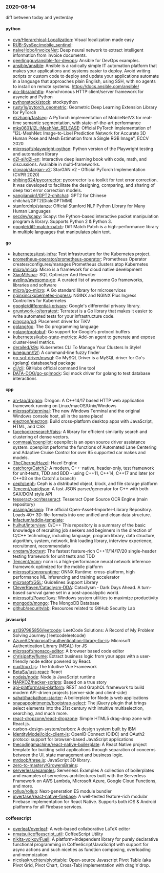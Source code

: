 ### 2020-08-14
diff between today and yesterday

#### python
* [cvg/Hierarchical-Localization](https://github.com/cvg/Hierarchical-Localization): Visual localization made easy
* [RUB-SysSec/mobile_sentinel](https://github.com/RUB-SysSec/mobile_sentinel): 
* [naiveHobo/InvoiceNet](https://github.com/naiveHobo/InvoiceNet): Deep neural network to extract intelligent information from invoice documents.
* [geerlingguy/ansible-for-devops](https://github.com/geerlingguy/ansible-for-devops): Ansible for DevOps examples.
* [ansible/ansible](https://github.com/ansible/ansible): Ansible is a radically simple IT automation platform that makes your applications and systems easier to deploy. Avoid writing scripts or custom code to deploy and update your applications  automate in a language that approaches plain English, using SSH, with no agents to install on remote systems. https://docs.ansible.com/ansible/
* [aio-libs/aiohttp](https://github.com/aio-libs/aiohttp): Asynchronous HTTP client/server framework for asyncio and Python
* [pythonstock/stock](https://github.com/pythonstock/stock): stockpython
* [rusty1s/pytorch_geometric](https://github.com/rusty1s/pytorch_geometric): Geometric Deep Learning Extension Library for PyTorch
* [ekzhang/fastseg](https://github.com/ekzhang/fastseg):  A PyTorch implementation of MobileNetV3 for real-time semantic segmentation, with state-of-the-art performance
* [mks0601/I2L-MeshNet_RELEASE](https://github.com/mks0601/I2L-MeshNet_RELEASE): Official PyTorch implementation of "I2L-MeshNet: Image-to-Lixel Prediction Network for Accurate 3D Human Pose and Mesh Estimation from a Single RGB Image", ECCV 2020
* [microsoft/playwright-python](https://github.com/microsoft/playwright-python): Python version of the Playwright testing and automation library
* [d2l-ai/d2l-en](https://github.com/d2l-ai/d2l-en): Interactive deep learning book with code, math, and discussions. Available in multi-frameworks.
* [clovaai/stargan-v2](https://github.com/clovaai/stargan-v2): StarGAN v2 - Official PyTorch Implementation (CVPR 2020)
* [shibing624/pycorrector](https://github.com/shibing624/pycorrector): pycorrector is a toolkit for text error correction. It was developed to facilitate the designing, comparing, and sharing of deep text error correction models.
* [yangjianxin1/GPT2-chitchat](https://github.com/yangjianxin1/GPT2-chitchat): GPT2 for Chinese chitchat/GPT2(DialoGPTMMI)
* [stanfordnlp/stanza](https://github.com/stanfordnlp/stanza): Official Stanford NLP Python Library for Many Human Languages
* [secdev/scapy](https://github.com/secdev/scapy): Scapy: the Python-based interactive packet manipulation program & library. Supports Python 2 & Python 3.
* [google/diff-match-patch](https://github.com/google/diff-match-patch): Diff Match Patch is a high-performance library in multiple languages that manipulates plain text.

#### go
* [kubernetes/test-infra](https://github.com/kubernetes/test-infra): Test infrastructure for the Kubernetes project.
* [prometheus-operator/prometheus-operator](https://github.com/prometheus-operator/prometheus-operator): Prometheus Operator creates/configures/manages Prometheus clusters atop Kubernetes
* [micro/micro](https://github.com/micro/micro): Micro is a framework for cloud native development
* [XiaoMi/soar](https://github.com/XiaoMi/soar): SQL Optimizer And Rewriter
* [avelino/awesome-go](https://github.com/avelino/awesome-go): A curated list of awesome Go frameworks, libraries and software
* [micro/go-micro](https://github.com/micro/go-micro): A Go standard library for microservices
* [nginxinc/kubernetes-ingress](https://github.com/nginxinc/kubernetes-ingress): NGINX and NGINX Plus Ingress Controllers for Kubernetes
* [google/differential-privacy](https://github.com/google/differential-privacy): Google's differential privacy library.
* [gruntwork-io/terratest](https://github.com/gruntwork-io/terratest): Terratest is a Go library that makes it easier to write automated tests for your infrastructure code.
* [pingcap/pd](https://github.com/pingcap/pd): Placement driver for TiKV
* [golang/go](https://github.com/golang/go): The Go programming language
* [golang/protobuf](https://github.com/golang/protobuf): Go support for Google's protocol buffers
* [kubernetes/kube-state-metrics](https://github.com/kubernetes/kube-state-metrics): Add-on agent to generate and expose cluster-level metrics.
* [derailed/k9s](https://github.com/derailed/k9s):  Kubernetes CLI To Manage Your Clusters In Style!
* [junegunn/fzf](https://github.com/junegunn/fzf):  A command-line fuzzy finder
* [go-sql-driver/mysql](https://github.com/go-sql-driver/mysql): Go MySQL Driver is a MySQL driver for Go's (golang) database/sql package
* [cli/cli](https://github.com/cli/cli): GitHubs official command line tool
* [DATA-DOG/go-sqlmock](https://github.com/DATA-DOG/go-sqlmock): Sql mock driver for golang to test database interactions

#### cpp
* [an-tao/drogon](https://github.com/an-tao/drogon): Drogon: A C++14/17 based HTTP web application framework running on Linux/macOS/Unix/Windows
* [microsoft/terminal](https://github.com/microsoft/terminal): The new Windows Terminal and the original Windows console host, all in the same place!
* [electron/electron](https://github.com/electron/electron): Build cross-platform desktop apps with JavaScript, HTML, and CSS
* [facebookresearch/faiss](https://github.com/facebookresearch/faiss): A library for efficient similarity search and clustering of dense vectors.
* [commaai/openpilot](https://github.com/commaai/openpilot): openpilot is an open source driver assistance system. openpilot performs the functions of Automated Lane Centering and Adaptive Cruise Control for over 85 supported car makes and models.
* [TheCherno/Hazel](https://github.com/TheCherno/Hazel): Hazel Engine
* [catchorg/Catch2](https://github.com/catchorg/Catch2): A modern, C++-native, header-only, test framework for unit-tests, TDD and BDD - using C++11, C++14, C++17 and later (or C++03 on the Catch1.x branch)
* [ceph/ceph](https://github.com/ceph/ceph): Ceph is a distributed object, block, and file storage platform
* [Tencent/rapidjson](https://github.com/Tencent/rapidjson): A fast JSON parser/generator for C++ with both SAX/DOM style API
* [tesseract-ocr/tesseract](https://github.com/tesseract-ocr/tesseract): Tesseract Open Source OCR Engine (main repository)
* [assimp/assimp](https://github.com/assimp/assimp): The official Open-Asset-Importer-Library Repository. Loads 40+ 3D-file-formats into one unified and clean data structure.
* [Infactum/addin-template](https://github.com/Infactum/addin-template): 
* [huihut/interview](https://github.com/huihut/interview):  C/C++ This repository is a summary of the basic knowledge of recruiting job seekers and beginners in the direction of C/C++ technology, including language, program library, data structure, algorithm, system, network, link loading library, interview experience, recruitment, recommendatio
* [onqtam/doctest](https://github.com/onqtam/doctest): The fastest feature-rich C++11/14/17/20 single-header testing framework for unit tests and TDD
* [Tencent/ncnn](https://github.com/Tencent/ncnn): ncnn is a high-performance neural network inference framework optimized for the mobile platform
* [microsoft/onnxruntime](https://github.com/microsoft/onnxruntime): ONNX Runtime: cross-platform, high performance ML inferencing and training accelerator
* [microsoft/GSL](https://github.com/microsoft/GSL): Guidelines Support Library
* [CleverRaven/Cataclysm-DDA](https://github.com/CleverRaven/Cataclysm-DDA): Cataclysm - Dark Days Ahead. A turn-based survival game set in a post-apocalyptic world.
* [microsoft/PowerToys](https://github.com/microsoft/PowerToys): Windows system utilities to maximize productivity
* [mongodb/mongo](https://github.com/mongodb/mongo): The MongoDB Database
* [github/securitylab](https://github.com/github/securitylab): Resources related to GitHub Security Lab

#### javascript
* [azl397985856/leetcode](https://github.com/azl397985856/leetcode): LeetCode Solutions: A Record of My Problem Solving Journey.( leetcodeleetcode)
* [AzureAD/microsoft-authentication-library-for-js](https://github.com/AzureAD/microsoft-authentication-library-for-js): Microsoft Authentication Library (MSAL) for JS
* [microsoft/monaco-editor](https://github.com/microsoft/monaco-editor): A browser based code editor
* [chrisjpatty/flume](https://github.com/chrisjpatty/flume): Extract business logic from your apps with a user-friendly node editor powered by React.
* [nuxt/nuxt.js](https://github.com/nuxt/nuxt.js): The Intuitive Vue Framework
* [BetaSu/just-react](https://github.com/BetaSu/just-react): React 
* [nodejs/node](https://github.com/nodejs/node): Node.js JavaScript runtime 
* [NARKOZ/hacker-scripts](https://github.com/NARKOZ/hacker-scripts): Based on a true story
* [api-platform/api-platform](https://github.com/api-platform/api-platform): REST and GraphQL framework to build modern API-driven projects (server-side and client-side)
* [sahat/hackathon-starter](https://github.com/sahat/hackathon-starter): A boilerplate for Node.js web applications
* [snapappointments/bootstrap-select](https://github.com/snapappointments/bootstrap-select):  The jQuery plugin that brings select elements into the 21st century with intuitive multiselection, searching, and much more.
* [react-dropzone/react-dropzone](https://github.com/react-dropzone/react-dropzone): Simple HTML5 drag-drop zone with React.js.
* [carbon-design-system/carbon](https://github.com/carbon-design-system/carbon): A design system built by IBM
* [IdentityModel/oidc-client-js](https://github.com/IdentityModel/oidc-client-js): OpenID Connect (OIDC) and OAuth2 protocol support for browser-based JavaScript applications
* [thecodingmachine/react-native-boilerplate](https://github.com/thecodingmachine/react-native-boilerplate): A React Native project template for building solid applications through separation of concerns between the UI, state management and business logic.
* [mrdoob/three.js](https://github.com/mrdoob/three.js): JavaScript 3D library.
* [zero-to-mastery/GrowersBrains](https://github.com/zero-to-mastery/GrowersBrains): 
* [serverless/examples](https://github.com/serverless/examples): Serverless Examples A collection of boilerplates and examples of serverless architectures built with the Serverless Framework on AWS Lambda, Microsoft Azure, Google Cloud Functions, and more.
* [rollup/rollup](https://github.com/rollup/rollup): Next-generation ES module bundler
* [invertase/react-native-firebase](https://github.com/invertase/react-native-firebase):  A well-tested feature-rich modular Firebase implementation for React Native. Supports both iOS & Android platforms for all Firebase services.

#### coffeescript
* [overleaf/overleaf](https://github.com/overleaf/overleaf): A web-based collaborative LaTeX editor
* [nmatsui/coffeescript_util](https://github.com/nmatsui/coffeescript_util): CoffeeScript Utility
* [nikita-volkov/Fuell](https://github.com/nikita-volkov/Fuell): A platform-independent library for purely declarative functional programming in CoffeeScript/JavaScript with support for async actions and such niceties as function composing, overloading and memoization
* [nicolaskruchten/pivottable](https://github.com/nicolaskruchten/pivottable): Open-source Javascript Pivot Table (aka Pivot Grid, Pivot Chart, Cross-Tab) implementation with drag'n'drop.
